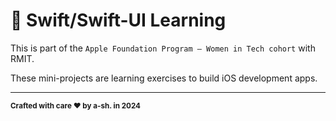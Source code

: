 # 🍎 Swift/Swift-UI Learning

This is part of the `Apple Foundation Program – Women in Tech cohort` with RMIT.

These mini-projects are learning exercises to build iOS development apps.

---

<sub>**Crafted with care ❤ by a-sh. in 2024**</sub>
